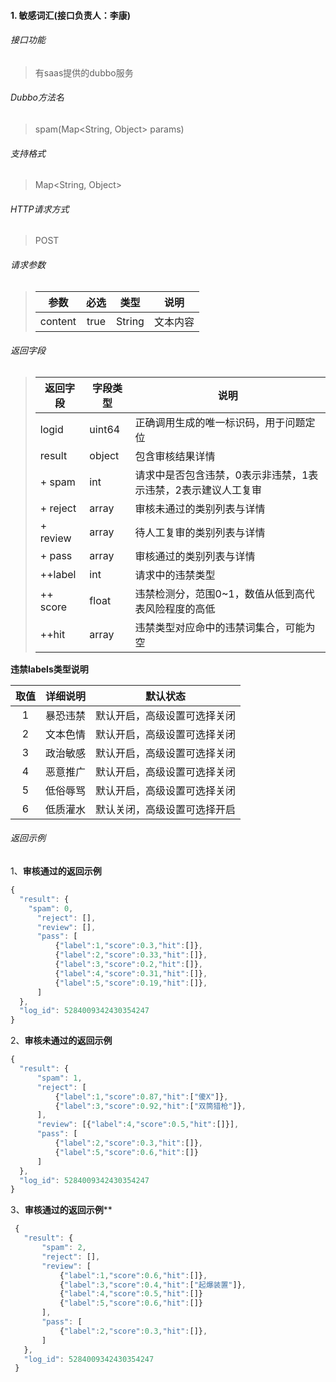 #### 1\. 敏感词汇(接口负责人：李康)

###### 接口功能

> 有saas提供的dubbo服务

###### Dubbo方法名

> spam(Map<String, Object> params) 

###### 支持格式

> Map<String, Object>

###### HTTP请求方式

> POST

###### 请求参数

> |  参数   | 必选 |  类型  |   说明   |
> | :-----: | :--: | :----: | :------: |
> | content | true | String | 文本内容 |

###### 返回字段

> | 返回字段 | 字段类型 | 说明                                                         |
> | -------- | -------- | ------------------------------------------------------------ |
> | logid    | uint64   | 正确调用生成的唯一标识码，用于问题定位                       |
> | result   | object   | 包含审核结果详情                                             |
> | + spam   | int      | 请求中是否包含违禁，0表示非违禁，1表示违禁，2表示建议人工复审 |
> | + reject | array    | 审核未通过的类别列表与详情                                   |
> | + review | array    | 待人工复审的类别列表与详情                                   |
> | + pass   | array    | 审核通过的类别列表与详情                                     |
> | ++label  | int      | 请求中的违禁类型                                             |
> | ++ score | float    | 违禁检测分，范围0~1，数值从低到高代表风险程度的高低          |
> | ++hit    | array    | 违禁类型对应命中的违禁词集合，可能为空                       |

**违禁labels类型说明**

| 取值 | 详细说明 | 默认状态                     |
| :--: | -------- | ---------------------------- |
|  1   | 暴恐违禁 | 默认开启，高级设置可选择关闭 |
|  2   | 文本色情 | 默认开启，高级设置可选择关闭 |
|  3   | 政治敏感 | 默认开启，高级设置可选择关闭 |
|  4   | 恶意推广 | 默认开启，高级设置可选择关闭 |
|  5   | 低俗辱骂 | 默认开启，高级设置可选择关闭 |
|  6   | 低质灌水 | 默认关闭，高级设置可选择开启 |



###### 返回示例

1、**审核通过的返回示例**

```javascript
{
  "result": {
  	"spam": 0,
      "reject": [],
      "review": [],
      "pass": [
          {"label":1,"score":0.3,"hit":[]},  
          {"label":2,"score":0.33,"hit":[]}, 
          {"label":3,"score":0.2,"hit":[]}, 
          {"label":4,"score":0.31,"hit":[]}, 
          {"label":5,"score":0.19,"hit":[]}, 
      ]
  },
  "log_id": 5284009342430354247
}
```

2、**审核未通过的返回示例**

```javascript
{
  "result": {
      "spam": 1,
      "reject": [
          {"label":1,"score":0.87,"hit":["傻X"]},
          {"label":3,"score":0.92,"hit":["双筒猎枪"]},   
      ],
      "review": [{"label":4,"score":0.5,"hit":[]}],
      "pass": [
          {"label":2,"score":0.3,"hit":[]},
          {"label":5,"score":0.6,"hit":[]}
      ]
  },
  "log_id": 5284009342430354247
}
```

3、**审核通过的返回示例****

```javascript
 {
   "result": {
       "spam": 2,
       "reject": [],
       "review": [
           {"label":1,"score":0.6,"hit":[]},  
           {"label":3,"score":0.4,"hit":["起爆装置"]}, 
           {"label":4,"score":0.5,"hit":[]}     
           {"label":5,"score":0.6,"hit":[]}
       ],
       "pass": [
           {"label":2,"score":0.3,"hit":[]},  
       ]
   },
   "log_id": 5284009342430354247
 }
```

